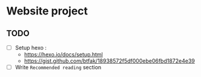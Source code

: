 # Website project


## TODO

- [ ] Setup hexo :
   - https://hexo.io/docs/setup.html
   - https://gist.github.com/btfak/18938572f5df000ebe06fbd1872e4e39
- [ ] Write `Recommended reading` section
